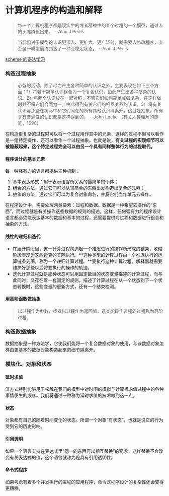 # 计算机程序的构造和解释
> 每一个计算机程序都是现实中的或者精神中的某个过程的一个模型，通过人的头脑孵化出来。  --Alan J.Perlis

> 当我们对于模型的认识更深入、更扩大、更广泛时，就需要去修改程序，直至这一模型最终到达了一种亚稳定状态。  --Alan J.Perlis

[scheme 的语法学习](./docs/scheme.md)

### 构造过程抽象
> 心智的活动，除了尽力产生各种简单的认识之外，主要表现在如下三个方面：1）将若干简单认识组合为一个复合认识，由此产生出各种复杂的认识。2）将两个认识放在一起对照，不管它们如何简单或者复杂，在这样做时并不将它们合而为一。由此得到有关它们的相互关系的认识。3）将有关认识与那些在实际中和它们同在的所有其他认识隔离开，这就是抽象，所有具有普遍性的认识都是这样得到的。
    --John Locke （有关人类理解的随笔，1690）

在构造更复杂的过程时可以将一个过程用作其中的元素，这样的过程不但可以看作是一组特定操作，还可以看作一个过程抽象。也就是说，**有关过程的实现细节可以被隐蔽起来，这个特定过程完全可以由另一个具有同样整体行为的过程取代。**

#### 程序设计的基本元素
每一种强有力的语言都提供三种机制：
1. 基本表达形式：用于表示语言所关系的最简单的个体；
2. 组合的方法：通过它们可以从较简单的东西出发构造出复合的元素；
3. 抽象的方法：通过它们可以为复合对象命名，并将它们当作单元去操作。

在程序设计中，需要处理两类要素：过程和数据。数据是一种希望去操作的“东西”，而过程就是有关操作这些数据的规则的描述。这样，任何强有力的程序设计语言都必须能表达基本的数据和基本的过程，还需要提供对过程和数据进行组合和抽象的方法。

#### 线性的递归和迭代
- 在展开阶段里，这一计算过程构造起一个推迟进行的操作所形成的链条，收缩阶段表现为这些运算的实际执行。**这种类型的计算过程由一个推迟执行的运算链条刻画，称为一个递归计算过程。**要执行这种计算过程，解释器就需要维护好那些以后将要执行的操作的轨迹。
- 迭代计算过程就是那种状态可以用固定数目的状态变量描述的计算过程，而与此同时，又存在着一套固定的规则，描述了计算过程在从一个状态到下一个状态转换时，这些变量的更新方式，还有一个结束检测。

#### 用高阶函数做抽象
> 以过程作为参数，或者以过程作为返回值，这类能操作过程的过程称为高阶过程。

### 构造数据抽象
数据抽象是一种方法学，它使我们能将一个复合数据对象的使用，与该数据对象怎样由更基本的数据对象构造起来的细节隔离开。

### 模块化、对象和状态
#### 延时求值
流方式特别能够用于松解在我们的模型中对时间的模拟与计算机求值过程中的各种事情发生的顺序。我们将通过一种称为延时求值的技术做到这一点。

#### 状态
对象都有自己的随着时间变化的状态。所谓一个对象“有状态”，也就是说它的行为受到它的历史影响。

#### 引用透明
如果一个语言支持在表达式里“同一的东西可以相互替换”的观念，这样替换不会改变有关表达式的值，这个语言就称为是具有引用透明性。

#### 命令式程序
如果考虑有着多个并发执行的进程的应用程序，命令式程序设计的复杂性还会变得更糟糕。
